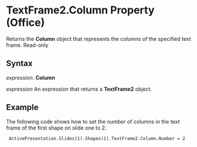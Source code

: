 
# TextFrame2.Column Property (Office)

Returns the  **Column** object that represents the columns of the specified text frame. Read-only


## Syntax

 _expression_. **Column**

 _expression_ An expression that returns a **TextFrame2** object.


## Example

The following code shows how to set the number of columns in the text frame of the first shape on slide one to 2.


```vb
 ActivePresentation.Slides(1).Shapes(1).TextFrame2.Column.Number = 2
```

